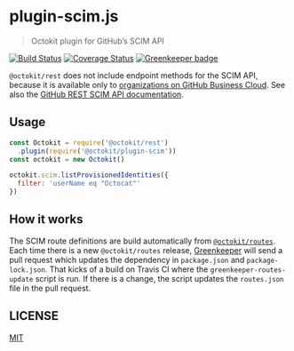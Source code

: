 # plugin-scim.js

> Octokit plugin for GitHub’s SCIM API

[![Build Status](https://travis-ci.org/octokit/plugin-scim.js.svg?branch=master)](https://travis-ci.org/octokit/plugin-scim.js)
[![Coverage Status](https://coveralls.io/repos/octokit/plugin-scim.js/badge.svg?branch=master)](https://coveralls.io/github/octokit/plugin-scim.js?branch=master)
[![Greenkeeper badge](https://badges.greenkeeper.io/octokit/plugin-scim.js.svg)](https://greenkeeper.io/)

`@octokit/rest` does not include endpoint methods for the SCIM API, because it is available only to [organizations on GitHub Business Cloud](https://help.github.com/articles/organization-billing-plans/#business-plan). See also the [GitHub REST SCIM API documentation](https://developer.github.com/v3/scim/).

## Usage

```js
const Octokit = require('@octokit/rest')
  .plugin(require('@octokit/plugin-scim'))
const octokit = new Octokit()

octokit.scim.listProvisionedIdentities({
  filter: 'userName eq "Octocat"'
})
```

## How it works

The SCIM route definitions are build automatically from [`@octokit/routes`](https://github.com/octokit/routes). Each time there is a new `@octokit/routes` release, [Greenkeeper](https://greenkeeper.io/) will send a pull request which updates the dependency in `package.json` and `package-lock.json`. That kicks of a build on Travis CI where the `greenkeeper-routes-update` script is run. If there is a change, the script updates the `routes.json` file in the pull request.

## LICENSE

[MIT](LICENSE)
